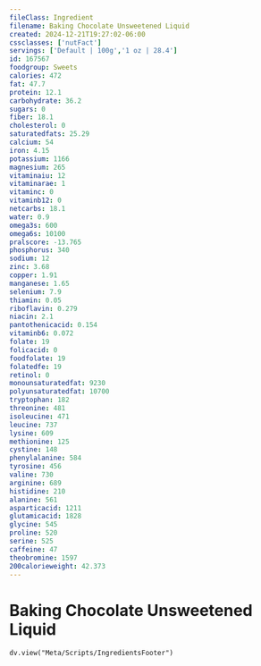 ```yaml
---
fileClass: Ingredient
filename: Baking Chocolate Unsweetened Liquid
created: 2024-12-21T19:27:02-06:00
cssclasses: ['nutFact']
servings: ['Default | 100g','1 oz | 28.4']
id: 167567
foodgroup: Sweets
calories: 472
fat: 47.7
protein: 12.1
carbohydrate: 36.2
sugars: 0
fiber: 18.1
cholesterol: 0
saturatedfats: 25.29
calcium: 54
iron: 4.15
potassium: 1166
magnesium: 265
vitaminaiu: 12
vitaminarae: 1
vitaminc: 0
vitaminb12: 0
netcarbs: 18.1
water: 0.9
omega3s: 600
omega6s: 10100
pralscore: -13.765
phosphorus: 340
sodium: 12
zinc: 3.68
copper: 1.91
manganese: 1.65
selenium: 7.9
thiamin: 0.05
riboflavin: 0.279
niacin: 2.1
pantothenicacid: 0.154
vitaminb6: 0.072
folate: 19
folicacid: 0
foodfolate: 19
folatedfe: 19
retinol: 0
monounsaturatedfat: 9230
polyunsaturatedfat: 10700
tryptophan: 182
threonine: 481
isoleucine: 471
leucine: 737
lysine: 609
methionine: 125
cystine: 148
phenylalanine: 584
tyrosine: 456
valine: 730
arginine: 689
histidine: 210
alanine: 561
asparticacid: 1211
glutamicacid: 1828
glycine: 545
proline: 520
serine: 525
caffeine: 47
theobromine: 1597
200calorieweight: 42.373
---
```


# Baking Chocolate Unsweetened Liquid

```dataviewjs
dv.view("Meta/Scripts/IngredientsFooter")
```